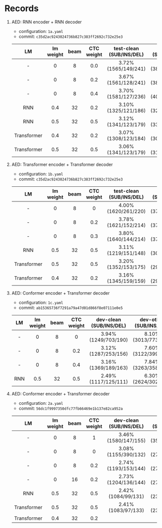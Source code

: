# Records

1. AED: RNN encoder + RNN decoder

    * configuration: `1a.yaml`
    * commit: `c35d2ac9243024736b827c383ff2692c732e25e3`

    | LM | lm weight | beam | CTC weight | test-clean (SUB/INS/DEL) | test-other (SUB/INS/DEL) |
    |:---:|:---:|:---:|:---:|:---:|:---:|
    | - | 0 | 8 | 0.0 | 3.72% (1565/149/241) | 9.25% (3889/358/595) |
    | - | 0 | 8 | 0.2 | 3.67% (1561/128/241) | 9.12% (3851/336/585) |
    | - | 0 | 8 | 0.4 | 3.70% (1581/127/236) | 9.54% (4010/371/611) |
    | RNN | 0.4 | 32 | 0.2 | 3.10% (1325/121/186) | 7.72% (3258/331/453) |
    | RNN | 0.5 | 32 | 0.5 | 3.12% (1341/123/179) | 7.93% (3307/382/461) |
    | Transformer | 0.4 | 32 | 0.2 | 3.07% (1308/123/184) | 7.36% (3071/328/453) |
    | Transformer | 0.5 | 32 | 0.5 | 3.06% (1341/123/179) | 7.59% (3160/355/457) |

2. AED: Transformer encoder + Transformer decoder

    * configuration: `1b.yaml`
    * commit: `c35d2ac9243024736b827c383ff2692c732e25e3`

    | LM | lm weight | beam | CTC weight | test-clean (SUB/INS/DEL) | test-other (SUB/INS/DEL) |
    |:---:|:---:|:---:|:---:|:---:|:---:|
    | - | 0 | 8 | 0 | 4.00% (1620/261/220) | 9.05% (3728/498/513) |
    | - | 0 | 8 | 0.2 | 3.78% (1621/152/214) | 8.86% (3748/401/490) |
    | - | 0 | 8 | 0.3 | 3.80% (1640/144/214) | 8.94% (3788/401/492) |
    | RNN | 0.5 | 32 | 0.5 | 3.11% (1219/151/148) | 7.61% (3096/522/367) |
    | Transformer | 0.5 | 32 | 0.5 | 3.20% (1352/153/175) | 7.23% (2956/466/361) |
    | Transformer | 0.4 | 32 | 0.2 | 3.16% (1345/159/159) | 7.12% (2901/463/365) |

3. AED: Conformer encoder + Transformer decoder

    * configuration: `1c.yaml`
    * commit: `ab15365736f7291a79a47d01d866f8e07111e0e5`

    | LM | lm weight | beam | CTC weight | dev-clean (SUB/INS/DEL) | dev-other (SUB/INS/DEL) | test-clean (SUB/INS/DEL) | test-other (SUB/INS/DEL) |
    |:---:|:---:|:---:|:---:|:---:|:---:|:---:|:---:|
    | - | 0 | 8 | 0 | 3.94% (1249/703/190) | 8.10% (3013/773/342) | 4.24% (1372/695/164) | 8.15% (3108/758/402) |
    | - | 0 | 8 | 0.2 | 3.12% (1287/253/156) | 7.60% (3122/399/352) | 3.68% (1369/339/226) | 7.68% (3145/474/402) |
    | - | 0 | 8 | 0.4 | 3.16% (1369/189/163) | 7.84% (3263/358/371) | 3.53% (1442/196/218) | 7.85% (3285/407/416) |
    | RNN | 0.5 | 32 | 0.5 | 2.49% (1117/125/111) | 6.30% (2624/302/286) | 2.97% (1265/144/155) | 6.57% (2752/350/339) |

4. AED: Conformer encoder + Transformer decoder

    * configuration: `2a.yaml`
    * commit: `56dc1f9997350dfc77fb66469e1b137e82ca952a`

    | LM | lm weight | beam | CTC weight | dev-clean (SUB/INS/DEL) | dev-other (SUB/INS/DEL) | test-clean (SUB/INS/DEL) | test-other (SUB/INS/DEL) |
    |:---:|:---:|:---:|:---:|:---:|:---:|:---:|:---:|
    | - | 0 | 8 | 1 | 3.46% (1580/147/155) | 8.68% (3589/413/422) | 3.82% (1678/156/173) | 8.43% (3625/388/402) |
    | - | 0 | 8 | 0 | 3.08% (1155/390/132) | 6.81% (2703/437/331) | 3.46% (1263/403/155) | 6.76% (2704/469/363) |
    | - | 0 | 8 | 0.2 | 2.74% (1193/153/144) | 6.56% (2729/265/349) | 2.99% (1253/152/168) | 6.40% (2693/299/357) |
    | - | 0 | 16 | 0.2 | 2.73% (1204/136/144) | 6.54% (2726/259/348) | 2.94% (1243/139/163) | 6.38% (2681/300/356) |
    | RNN | 0.5 | 32 | 0.5 | 2.42% (1084/99/131) | 5.63% (2345/241/280) | 2.65% (1146/111/137) | 5.70% (2418/274/294) |
    | Transformer | 0.5 | 32 | 0.5 | 2.41% (1083/97/133) | 5.53% (2307/237/274) | 2.62% (1125/119/136) | 5.66% (2400/264/298) |
    | Transformer | 0.4 | 32 | 0.2 |  |  |  |  |

